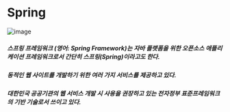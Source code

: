 # Spring

![image](https://user-images.githubusercontent.com/41619898/71123109-48477b80-2225-11ea-8e91-d90884619800.png)

##### **스프링 프레임워크 (영어: Spring Framework)는 자바 플랫폼을 위한 오픈소스 애플리케이션 프레임워크로서 간단히 스프링(Spring)이라고도 한다.**

##### **동적인 웹 사이트를 개발하기 위한 여러 가지 서비스를 제공하고 있다.**

##### **대한민국 공공기관의 웹 서비스 개발 시 사용을 권장하고 있는 전자정부 표준프레임워크의 기반 기술로서 쓰이고 있다.**

